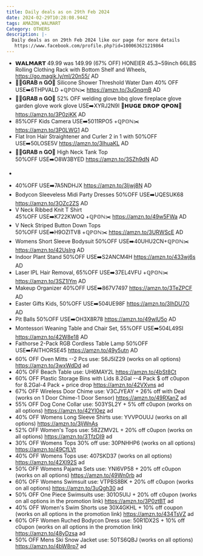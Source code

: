 ```yaml
---
title: Daily deals as on 29th Feb 2024
date: 2024-02-29T10:28:08.944Z
tags: AMAZON,WALMART
Category: OTHERS
description: |-
  Daily deals as on 29th Feb 2024 like our page for more details
   https://www.facebook.com/profile.php?id=100063621219864
---
```

* 𝗪𝗔𝗟𝗠𝗔𝗥𝗧
  49.99 was 149.99
  (67% OFF) HONEIER 45.3~59inch 66LBS Rolling Clothing Rack with Bottom Shelf and Wheels, 
  https://go.magik.ly/ml/20n55/
  AD
* 🏃‍♀️𝐆𝐑𝐀𝐁 𝐧 𝐆𝐎🏃
  Silicone Shower Threshold Water Dam
  40% OFF
  USE➡️6THPVALD +ℚℙ𝕆ℕ✂️
  https://amzn.to/3uGnqmB
  AD
* 🏃‍♀️𝐆𝐑𝐀𝐁 𝐧 𝐆𝐎🏃
  52% OFF
  welding glove bbq glove fireplace glove garden glove work glove               USE➡️XYRJ2N9I
  💸𝗛𝗨𝗚𝗘 𝗗𝗥𝗢𝗣 𝗤𝗣𝗢𝗡💸
  https://amzn.to/3P0zjKK
  AD
* 85%OFF
  Kids Camera 
  USE➡️5011RPO5 +ℚℙ𝕆ℕ✂️
  https://amzn.to/3P0LWG1
  AD
* Flat Iron Hair Straightener and Curler 2 in 1 with 
  50%OFF
  USE➡️50LOSE5V
  https://amzn.to/3IhuaKL
  AD
* 🏃‍♀️𝐆𝐑𝐀𝐁 𝐧 𝐆𝐎🏃
  High Neck Tank Top 	
  50%OFF
  USE➡️O8W3BYED	
  https://amzn.to/3SZh9dN
  AD
* ```

  ```
* 40%OFF
  USE➡️7A5NDHJX	
  https://amzn.to/3Ijwj8N
  AD
* Bodycon Sleeveless Midi Party Dresses 
  50%OFF
  USE➡️UQESUK68	
  https://amzn.to/3OZc2ZS
  AD
* V Neck Ribbed Knit T Shirt 	
  45%OFF
  USE➡️K722KWOQ	 +ℚℙ𝕆ℕ✂️
  https://amzn.to/49w5FWa
  AD
* V Neck Striped Button Down 
  Tops	
  50%OFF
  USE➡️H9OZITV8	+ℚℙ𝕆ℕ✂️
  https://amzn.to/3URWScE
  AD
* Womens Short Sleeve Bodysuit 
  50%OFF
  USE➡️40UHU2CN+ℚℙ𝕆ℕ✂️
  https://amzn.to/42UsIrg
  AD
* Indoor Plant Stand 
  50%OFF
  USE➡️S2ANCM4H
  https://amzn.to/433wj6s
  AD
* Laser IPL Hair Removal, 
  65%OFF
  USE➡️37EL4VFU +ℚℙ𝕆ℕ✂️
  https://amzn.to/3SZ1lYm
  AD
* Makeup Organizer 
  40%OFF
  USE➡️867V7497
  https://amzn.to/3TeZPCF
  AD
* Easter Gifts Kids, 
  50%OFF
  USE➡️504UE98F
  https://amzn.to/3IhDU7O
  AD
* Pit Balls 
  50%OFF
  USE➡️OH3X8R78
  https://amzn.to/49wlU5o
  AD
* Montessori Weaning Table and Chair Set, 
  55%OFF
  USE➡️504L49SI
  https://amzn.to/42W8e18
  AD
* Faithorse 2-Pack RGB Cordless Table Lamp
  50%OFF
  USE➡️FAITHORSE45
  https://amzn.to/49y5utn
  AD
* 60% OFF 
  Oven Mitts --2 Pcs
  use: S6J5IZ29 (works on all options)
  https://amzn.to/3wxWdDd   ad
* 40% OFF 
  Beach Table
  use: UH6MAY2L
  https://amzn.to/4bSt8Ct
* 60% OFF 
  Plastic Storage Bins with Lids  8.2Gal --4 Pack
  $ off c0upon for 8.2Gal-4 Pack + price drop
  https://amzn.to/42VXvns   ad
* 67% OFF 
  Wireless Door Chime
  use: V3CJYEAY + 26% off with Deal (works on 1 Door Chime-1 Door Sensor)
  https://amzn.to/49RXanZ   ad
* 55% OFF 
  Dog Cone Collar
  use: 503YSL2Y + 5% off c0upon (works on all options)
  https://amzn.to/42YI0ez    ad
* 40% OFF Womens Long Sleeve Shirts
  use: YVVPOUUJ (works on all options)
  https://amzn.to/3IjWnAs
* 52% OFF Women's Tops
  use: 58ZZMV2L + 20% off c0upon (works on all options)
  https://amzn.to/3TfzDI9   ad
* 30% OFF Womens Tops
  30% off
  use: 30PNHHP6 (works on all options)
  https://amzn.to/49CfLVt
* 40% OFF Womens Tops
  use: 407SKD37 (works on all options)
  https://amzn.to/42Xl92S   ad
* 50% OFF 
  Womens Pajama Sets
  use: YNI6VP58 + 20% off c0upon (works on all options)
  https://amzn.to/49Wn0rb   ad
* 60% OFF Womens Swimsuit
  use: VTPBS8BK + 20% off c0upon (works on all options)
  https://amzn.to/3uQgh30   ad
* 50% OFF One Piece Swimsuits
  use: 301O5UIJ + 20% off c0upon (works on all options in the promotion link)
  https://amzn.to/3P0ztBT   ad
* 40% OFF Women's Swim Shorts
  use 30X4GKHL + 10% off coupon (works on all options in the promotion link)
  https://amzn.to/434TsVZ   ad
* 60% OFF Women Ruched Bodycon Dress
  use: 50R1DX2S + 10% off c0upon (works on all options in the promotion link)
  https://amzn.to/48yDzsa   ad
* 50% OFF 
  Mens Ski Snow Jacket
  use: 50TS6QBJ (works on all options)
  https://amzn.to/4bW8rp7   ad